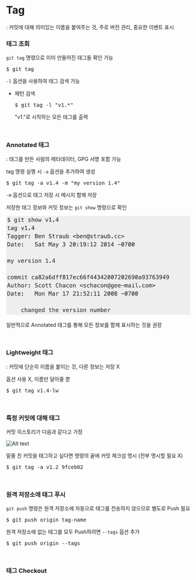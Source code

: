 # Tag

: 커밋에 대해 의미있는 이름을 붙여주는 것, 주로 버전 관리, 중요한 이벤트 표시

### 태그 조회

`git tag` 명령으로 이미 만들어진 태그들 확인 가능

<pre>$ git tag</pre>

`-l` 옵션을 사용하여 태그 검색 가능

- 패턴 검색

    <pre>$ git tag -l "v1.*"</pre>

  "v1."로 시작하는 모든 태그를 출력

</br>

### Annotated 태그

: 태그를 만든 사람의 메타데이터, GPG 서명 포함 가능

tag 명령 실행 시 `-a` 옵션을 추가하여 생성

<pre>$ git tag -a v1.4 -m "my version 1.4"</pre>

`-m` 옵션으로 태그 저장 시 메시지 함께 저장

저장한 태그 정보와 커밋 정보는 `git show` 명령으로 확인

![Alt text](image.png)

일반적으로 Annotated 태그를 통해 모든 정보를 함께 표시하는 것을 권장

</br>

### Lightweight 태그

: 커밋에 단순히 이름을 붙이는 것, 다른 정보는 저장 X

옵션 사용 X, 이름만 달아줄 뿐

<pre>$ git tag v1.4-lw</pre>

</br>

### 특정 커밋에 대해 태그

커밋 히스토리가 다음과 같다고 가정

![Alt text](<이미지 2023. 11. 19. 오후 4.49-1.jpg>)

밑줄 친 커밋을 태그하고 싶다면 명령의 끝에 커밋 체크섬 명시 (전부 명시할 필요 X)

<pre>$ git tag -a v1.2 9fceb02</pre>

</br>

### 원격 저장소에 태그 푸시

`git push` 명령은 원격 저장소에 자동으로 태그를 전송하지 않으므로 별도로 Push 필요

<pre>$ git push origin tag-name</pre>

원격 저장소에 없는 태그를 모두 Push하려면 `--tags` 옵션 추가

<pre>$ git push origin --tags</pre>

</br>

### 태그 Checkout
